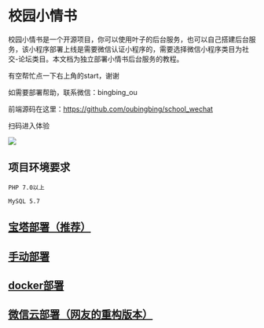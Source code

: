 # 校园小情书

校园小情书是一个开源项目，你可以使用叶子的后台服务，也可以自己搭建后台服务，该小程序部署上线是需要微信认证小程序的，需要选择微信小程序类目为社交-论坛类目。本文档为独立部署小情书后台服务的教程。

有空帮忙点一下右上角的start，谢谢

如需要部署帮助，联系微信：bingbing_ou

前端源码在这里：https://github.com/oubingbing/school_wechat

扫码进入体验

![](http://article.qiuhuiyi.cn/Fthvoe308wnXc0vy0IsrY9GKmzx3)

## 项目环境要求

    PHP 7.0以上
    
    MySQL 5.7

## [宝塔部署（推荐）](https://github.com/oubingbing/wechatAlliance/blob/master/bt.md "宝塔部署（推荐）")

## [手动部署](https://github.com/oubingbing/wechatAlliance/blob/master/manual.md "手动部署")

## [docker部署](https://github.com/oubingbing/wechatAlliance/blob/master/docker.md "docker部署")

## [微信云部署（网友的重构版本）](https://github.com/lx164/SayLove "微信云部署（网友的重构版本）")